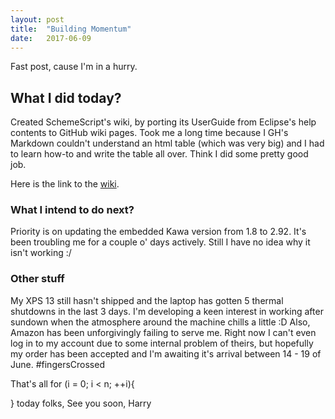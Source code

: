 ```yaml
---
layout: post
title:  "Building Momentum"
date:   2017-06-09 
---
```


Fast post, cause I'm in a hurry.

## What I did today?

Created SchemeScript's wiki, by porting its UserGuide from Eclipse's help
contents to GitHub wiki pages. Took me a long time because I GH's Markdown
couldn't understand an html table (which was very big) and I had to learn
how-to and write the table all over. Think I did some pretty good job.

Here is the link to the [wiki](https://github.com/schemeway/SchemeScript/wiki).


### What I intend to do next?

Priority is on updating the embedded Kawa version from 1.8 to 2.92. It's been
troubling me for a couple o' days actively. Still I have no idea why it isn't
working :/

### Other stuff

My XPS 13 still hasn't shipped and the laptop has gotten 5 thermal shutdowns in
the last 3 days. I'm developing a keen interest in working after sundown when
the atmosphere around the machine chills a little :D
Also, Amazon has been unforgivingly failing to serve me. Right now I can't even
log in to my account due to some internal problem of theirs, but hopefully my
order has been accepted and I'm awaiting it's arrival between 14 - 19 of June. 
\#fingersCrossed

That's all for (i = 0; i < n; ++i){

} today folks,
See you soon,
Harry
